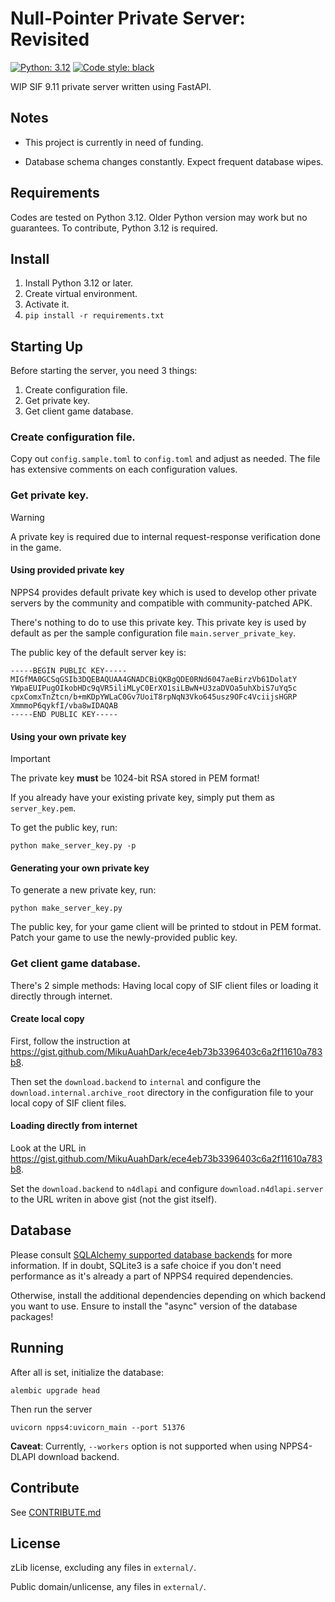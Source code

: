Null-Pointer Private Server: Revisited
=====

[![Python: 3.12](https://img.shields.io/badge/Python-3.12-blue)](https://www.python.org/)
[![Code style: black](https://img.shields.io/badge/Code%20style-black-000000.svg)](https://github.com/psf/black)

WIP SIF 9.11 private server written using FastAPI.

Notes
-----

* This project is currently in need of funding.

* Database schema changes constantly. Expect frequent database wipes.

Requirements
-----

Codes are tested on Python 3.12. Older Python version may work but no guarantees. To contribute, Python 3.12 is
required.

Install
----

1. Install Python 3.12 or later.
2. Create virtual environment.
3. Activate it.
4. `pip install -r requirements.txt`

Starting Up
-----

Before starting the server, you need 3 things:
1. Create configuration file.
2. Get private key.
3. Get client game database.

### Create configuration file.

Copy out `config.sample.toml` to `config.toml` and adjust as needed. The file has extensive comments on each
configuration values.

### Get private key.

> [!WARNING]
> A private key is required due to internal request-response verification done in the game.

#### Using provided private key

NPPS4 provides default private key which is used to develop other private servers by the community
and compatible with community-patched APK.

There's nothing to do to use this private key. This private key is used by default as per the sample configuration
file `main.server_private_key`.

The public key of the default server key is:
```
-----BEGIN PUBLIC KEY-----
MIGfMA0GCSqGSIb3DQEBAQUAA4GNADCBiQKBgQDE0RNd6047aeBirzVb61DolatY
YWpaEUIPugOIkobHDc9qVR5iliMLyC0ErXO1siLBwN+U3zaDVOa5uhXbiS7uYq5c
cpxComxTnZtcn/b+mKDpYWLaC0Gv7UoiT8rpNqN3Vko645usz9OFc4VciijsHGRP
XmmmoP6qykfI/vba8wIDAQAB
-----END PUBLIC KEY-----
```

#### Using your own private key

> [!IMPORTANT]
> The private key **must** be 1024-bit RSA stored in PEM format!

If you already have your existing private key, simply put them as `server_key.pem`.

To get the public key, run:

```
python make_server_key.py -p
```

#### Generating your own private key

To generate a new private key, run:

```
python make_server_key.py
```

The public key, for your game client will be printed to stdout in PEM format. Patch your game to use the
newly-provided public key.

### Get client game database.

There's 2 simple methods: Having local copy of SIF client files or loading it directly through internet.

#### Create local copy

First, follow the instruction at https://gist.github.com/MikuAuahDark/ece4eb73b3396403c6a2f11610a783b8.

Then set the `download.backend` to `internal` and configure the `download.internal.archive_root` directory in the
configuration file to your local copy of SIF client files.

#### Loading directly from internet

Look at the URL in https://gist.github.com/MikuAuahDark/ece4eb73b3396403c6a2f11610a783b8.

Set the `download.backend` to `n4dlapi` and configure `download.n4dlapi.server` to the URL writen in above gist (not
the gist itself).

Database
-----

Please consult [SQLAlchemy supported database backends](https://docs.sqlalchemy.org/en/20/dialects/index.html) for
more information. If in doubt, SQLite3 is a safe choice if you don't need performance as it's already a part of NPPS4
required dependencies.

Otherwise, install the additional dependencies depending on which backend you want to use. Ensure to install the 
"async" version of the database packages!

Running
-----

After all is set, initialize the database:
```
alembic upgrade head
```

Then run the server
```
uvicorn npps4:uvicorn_main --port 51376
```

**Caveat**: Currently, `--workers` option is not supported when using NPPS4-DLAPI download backend.

Contribute
-----

See [CONTRIBUTE.md](CONTRIBUTE.md)


License
-----

zLib license, excluding any files in `external/`.

Public domain/unlicense, any files in `external/`.

